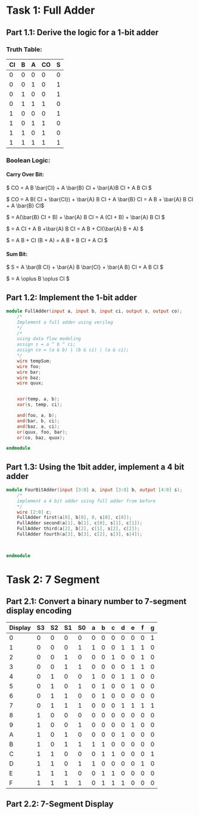 # Task 1: Full Adder
## Part 1.1: Derive the logic for a 1-bit adder
### Truth Table:
|   CI   |   B   |   A   |  CO   |   S   |
| ------ | ----- | ----- | ----- | ----- |
|   0    |   0   |   0   |   0   |   0   |
|   0    |   0   |   1   |   0   |   1   |
|   0    |   1   |   0   |   0   |   1   |
|   0    |   1   |   1   |   1   |   0   |
|   1    |   0   |   0   |   0   |   1   |
|   1    |   0   |   1   |   1   |   0   |
|   1    |   1   |   0   |   1   |   0   |
|   1    |   1   |   1   |   1   |   1   |

### Boolean Logic:

#### Carry Over Bit:

$ CO = A B \bar{CI} + A \bar{B} CI + \bar{A}B CI + A B CI $

$ CO = A B( CI + \bar{CI}) + \bar{A} B CI + A \bar{B} CI = A B + \bar{A} B CI + A \bar{B} CI$

$ = A(\bar{B} CI + B) + \bar{A} B CI = A (CI + B) + \bar{A} B CI $

$ = A CI + A B +\bar{A} B CI = A B + CI(\bar{A} B + A) $

$ = A B + CI (B + A) = A B + B CI + A CI $

#### Sum Bit:

$ S = A \bar{B CI} + \bar{A} B \bar{CI} + \bar{A B} CI + A B CI $

$ = A \oplus B \oplus CI $


## Part 1.2: Implement the 1-bit adder
```Verilog
module FullAdder(input a, input b, input ci, output s, output co);
    /*
    Implement a full adder using verilog
    */
    /*
    using data flow modeling
    assign s = a ^ b ^ ci;
    assign co = (a & b) | (b & ci) | (a & ci);
    */
    wire tempSum;
    wire foo;
    wire bar;
    wire baz;
    wire quux;


    xor(temp, a, b);
    xor(s, temp, ci);

    and(foo, a, b);
    and(bar, b, ci);
    and(baz, a, ci);
    or(quux, foo, bar);
    or(co, baz, quux);

endmodule
```

## Part 1.3: Using the 1bit adder, implement a 4 bit adder
```Verilog
module FourBitAdder(input [3:0] a, input [3:0] b, output [4:0] s);
    /*
    implement a 4 bit adder using full adder from before
    */
    wire [2:0] c;
    FullAdder first(a[0], b[0], 0, s[0], c[0]);
    FullAdder second(a[1], b[1], c[0], s[1], c[1]);
    FullAdder third(a[2], b[2], c[1], s[2], c[2]);
    FullAdder fourth(a[3], b[3], c[2], s[3], s[4]);
    


endmodule
```

# Task 2: 7 Segment

## Part 2.1: Convert a binary number to 7-segment display encoding
| Display |  S3  |  S2  | S1  |  S0  |   a  |  b  |  c  |  d  |  e  |  f  |  g  |
| ------- | ---- | ---- | --- | ---- | ---- | --- | --- | --- | --- | --- | --- |
|    0    |  0   |  0   |  0  |  0   |   0  |  0  |  0  |  0  |  0  |  0  |  1  |
|    1    |  0   |  0   |  0  |  1   |   1  |  0  |  0  |  1  |  1  |  1  |  0  |
|    2    |  0   |  0   |  1  |  0   |   0  |  0  |  1  |  0  |  0  |  1  |  0  |
|    3    |  0   |  0   |  1  |  1   |   0  |  0  |  0  |  0  |  1  |  1  |  0  |
|    4    |  0   |  1   |  0  |  0   |   1  |  0  |  0  |  1  |  1  |  0  |  0  |
|    5    |  0   |  1   |  0  |  1   |   0  |  1  |  0  |  0  |  1  |  0  |  0  |
|    6    |  0   |  1   |  1  |  0   |   0  |  1  |  0  |  0  |  0  |  0  |  0  |
|    7    |  0   |  1   |  1  |  1   |   0  |  0  |  0  |  1  |  1  |  1  |  1  |
|    8    |  1   |  0   |  0  |  0   |   0  |  0  |  0  |  0  |  0  |  0  |  0  |
|    9    |  1   |  0   |  0  |  1   |   0  |  0  |  0  |  0  |  1  |  0  |  0  |
|    A    |  1   |  0   |  1  |  0   |   0  |  0  |  0  |  1  |  0  |  0  |  0  |
|    B    |  1   |  0   |  1  |  1   |   1  |  1  |  0  |  0  |  0  |  0  |  0  |
|    C    |  1   |  1   |  0  |  0   |   0  |  1  |  1  |  0  |  0  |  0  |  1  |
|    D    |  1   |  1   |  0  |  1   |   1  |  0  |  0  |  0  |  0  |  1  |  0  |
|    E    |  1   |  1   |  1  |  0   |   0  |  1  |  1  |  0  |  0  |  0  |  0  |
|    F    |  1   |  1   |  1  |  1   |   0  |  1  |  1  |  1  |  0  |  0  |  0  |

## Part 2.2: 7-Segment Display
